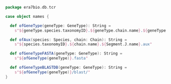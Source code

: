 
```scala
package era7bio.db.tcr

case object names {

  def ofGeneType(geneType: GeneType): String =
    s"${geneType.species.taxonomyID}.${geneType.chain.name}.${geneType.segment.name}"

  def ofAux(species: Species, chain: Chain): String =
    s"${species.taxonomyID}.${chain.name}.${Segment.J.name}.aux"

  def ofGeneTypeFASTA(geneType: GeneType): String =
    s"${ofGeneType(geneType)}.fasta"

  def ofGeneTypeBLASTDB(geneType: GeneType): String =
    s"${ofGeneType(geneType)}/blast/"
}

```




[test/scala/humanTRA.scala]: ../../test/scala/humanTRA.scala.md
[test/scala/outputData.scala]: ../../test/scala/outputData.scala.md
[test/scala/genericTests.scala]: ../../test/scala/genericTests.scala.md
[test/scala/inputData.scala]: ../../test/scala/inputData.scala.md
[test/scala/io.scala]: ../../test/scala/io.scala.md
[test/scala/humanTRB.scala]: ../../test/scala/humanTRB.scala.md
[main/scala/package.scala]: package.scala.md
[main/scala/model.scala]: model.scala.md
[main/scala/names.scala]: names.scala.md
[main/scala/data.scala]: data.scala.md